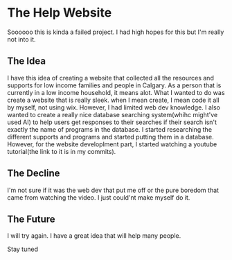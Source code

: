 
# The Help Website

Soooooo this is kinda a failed project. I had high hopes for this but I'm really not into it.

## The Idea

I have this idea of creating a website that collected all the resources and supports for low income families and people in Calgary. As a person that is currently in a low income household, it means alot. What I wanted to do was create a website that is really sleek. when I mean create, I mean code it all by myself, not using wix. However, I had limited web dev knowledge. I also wanted to create a really nice database searching system(whihc might've used AI) to help users get responses to their searches if their search isn't exactly the name of programs in the database. I started researching the different supports and programs and started putting them in a database. However, for the website developlment part, I started watching a youtube tutorial(the link to it is in my commits).

## The Decline
I'm not sure if it was the web dev that put me off or the pure boredom that came from watching the video. I just could'nt make myself do it.

## The Future

I will try again. I have a great idea that will help many people. 

Stay tuned
